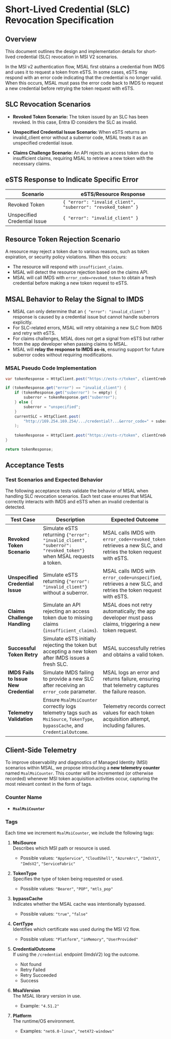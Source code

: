 # Short-Lived Credential (SLC) Revocation Specification

## Overview

This document outlines the design and implementation details for short-lived credential (SLC) revocation in MSI V2 scenarios. 

In the MSI v2 authentication flow, MSAL first obtains a credential from IMDS and uses it to request a token from eSTS. In some cases, eSTS may respond with an error code indicating that the credential is no longer valid. When this occurs, MSAL must pass the error code back to IMDS to request a new credential before retrying the token request with eSTS. 

## SLC Revocation Scenarios

- **Revoked Token Scenario:** The token issued by an SLC has been revoked. In this case, Entra ID considers the SLC as invalid.

- **Unspecified Credential Issue Scenario:** When eSTS returns an invalid_client error without a suberror code, MSAL treats it as an unspecified credential issue.

- **Claims Challenge Scenario:** An API rejects an access token due to insufficient claims, requiring MSAL to retrieve a new token with the necessary claims.

## **eSTS Response to Indicate Specific Error**

| Scenario                         | eSTS/Resource Response                                                                                 |
|----------------------------------|--------------------------------------------------------------------------------------------------------|
| Revoked Token                    | `{ "error": "invalid_client", "suberror": "revoked_token" }`                                           |
| Unspecified Credential Issue     | `{ "error": "invalid_client" }`                                                                        |

## **Resource Token Rejection Scenario**

A resource may reject a token due to various reasons, such as token expiration, or security policy violations. When this occurs:

- The resource will respond with `insufficient_claims`.
- MSAL will detect the resource rejection based on the claims API.
- MSAL will call IMDS with `error_code=revoked_token` to obtain a fresh credential before making a new token request to eSTS.

## **MSAL Behavior to Relay the Signal to IMDS**

- MSAL can only determine that an `{ "error": "invalid_client" }` response is caused by a credential issue but cannot handle suberrors explicitly.
- For SLC-related errors, MSAL will retry obtaining a new SLC from IMDS and retry with eSTS.
- For claims challenges, MSAL does not get a signal from eSTS but rather from the app developer when passing claims to MSAL.
- MSAL will **relay the response to IMDS as-is**, ensuring support for future suberror codes without requiring modifications.

### **MSAL Pseudo Code Implementation**

```csharp
var tokenResponse = HttpClient.post("https://ests-r/token", clientCredential=currentSLC);

if (tokenResponse.get("error") == "invalid_client") {
    if (tokenResponse.get("suberror") != empty) {
        suberror = tokenResponse.get("suberror");
    } else {
        suberror = "unspecified";
    }
    currentSLC = HttpClient.post(
        "http://169.254.169.254/.../credential?...&error_code=" + suberror
    );
    
    tokenResponse = HttpClient.post("https://ests-r/token", clientCredential=currentSLC);
}

return tokenResponse;
```

## Acceptance Tests

### Test Scenarios and Expected Behavior

The following acceptance tests validate the behavior of MSAL when handling SLC revocation scenarios. Each test case ensures that MSAL correctly interacts with IMDS and eSTS when an invalid credential is detected.

| **Test Case**                         | **Description**                                                                                          | **Expected Outcome** |
|----------------------------------------|----------------------------------------------------------------------------------------------------------|----------------------|
| **Revoked Token Scenario**             | Simulate eSTS returning `{"error": "invalid_client", "suberror": "revoked_token"}` when MSAL requests a token. | MSAL calls IMDS with `error_code=revoked_token`, retrieves a new SLC, and retries the token request with eSTS. |
| **Unspecified Credential Issue**       | Simulate eSTS returning `{"error": "invalid_client"}` without a suberror.                                 | MSAL calls IMDS with `error_code=unspecified`, retrieves a new SLC, and retries the token request with eSTS. |
| **Claims Challenge Handling**          | Simulate an API rejecting an access token due to missing claims (`insufficient_claims`).                 | MSAL does not retry automatically; the app developer must pass claims, triggering a new token request. |
| **Successful Token Retry**             | Simulate eSTS initially rejecting the token but accepting a new token after IMDS issues a fresh SLC.     | MSAL successfully retries and obtains a valid token. |
| **IMDS Fails to Issue New Credential** | Simulate IMDS failing to provide a new SLC after receiving an `error_code` parameter.                    | MSAL logs an error and returns failure, ensuring that telemetry captures the failure reason. |
| **Telemetry Validation**               | Ensure `MsalMsiCounter` correctly logs telemetry tags such as `MsiSource`, `TokenType`, `bypassCache`, and `CredentialOutcome`. | Telemetry records correct values for each token acquisition attempt, including failures. |

## Client-Side Telemetry

To improve observability and diagnostics of Managed Identity (MSI) scenarios within MSAL, we propose introducing a **new telemetry counter** named `MsalMsiCounter`. This counter will be incremented (or otherwise recorded) whenever MSI token acquisition activities occur, capturing the most relevant context in the form of tags.

### Counter Name
- **`MsalMsiCounter`**

### Tags
Each time we increment `MsalMsiCounter`, we include the following tags:

1. **MsiSource**  
   Describes which MSI path or resource is used.  
   - Possible values: `"AppService"`, `"CloudShell"`, `"AzureArc"`, `"ImdsV1"`, `"ImdsV2"`, `"ServiceFabric"`

2. **TokenType**  
   Specifies the type of token being requested or used.  
   - Possible values: `"Bearer"`, `"POP"`, `"mtls_pop"`

3. **bypassCache**  
   Indicates whether the MSAL cache was intentionally bypassed.  
   - Possible values: `"true"`, `"false"`

4. **CertType**  
   Identifies which certificate was used during the MSI V2 flow.  
   - Possible values: `"Platform"`, `"inMemory"`, `"UserProvided"`

5. **CredentialOutcome**  
   If using the `/credential` endpoint (ImdsV2) log the outcome.  
   - Not found
   - Retry Failed
   - Retry Succeeded
   - Success

6. **MsalVersion**  
   The MSAL library version in use.  
   - Example: `"4.51.2"`

7. **Platform**  
   The runtime/OS environment.  
   - Examples: `"net6.0-linux"`, `"net472-windows"`
